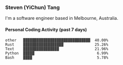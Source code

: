 ### Steven (YiChun) Tang

I'm a software engineer based in Melbourne, Australia.

#### Personal Coding Activity (past 7 days)
```
other   ▓▓▓▓▓▓▓▓▓▓▓▓▓▓▓▓▓▓▓▓▓▓▓▓▓▓▓▓▓▓  40.00%
Rust    ▓▓▓▓▓▓▓▓▓▓▓▓▓▓▓▓▓▓              25.26%
Text    ▓▓▓▓▓▓▓▓▓▓▓▓▓▓▓▓                21.96%
Python  ▓▓▓▓▓                            6.99%
Bash    ▓▓▓▓                             5.78%
```
